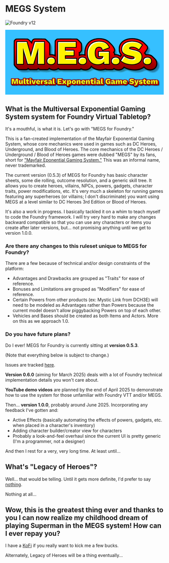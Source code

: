 # MEGS System

![Foundry v12](https://img.shields.io/badge/foundry-v12-green)


![Mutiversal Exponential Gaming System](https://github.com/codemonkey1972/megs/blob/main/assets/images/megs-logo-multiversal.jpg?raw=true)

## What is the Multiversal Exponential Gaming System system for Foundry Virtual Tabletop?

It's a mouthful, is what it is. Let's go with "MEGS for Foundry."

This is a fan-created implementation of the Mayfair Exponential Gaming System, whose core mechanics were used in games such as DC Heroes, Underground, and Blood of Heroes. The core mechanics of the DC Heroes / Underground / Blood of Heroes games were dubbed "MEGS" by its fans, short for ["Mayfair Eponential Gaming System."](https://en.wikipedia.org/wiki/Mayfair_Exponential_Game_System) This was an informal name, never trademarked.

The current version (0.5.3) of MEGS for Foundry has basic character sheets, some die rolling, outcome resolution, and a generic skill tree. It allows you to create heroes, villains, NPCs, powers, gadgets, character traits, power modifications, etc. It's very much a skeleton for running games featuring any superheroes (or villains; I don't discriminate) you want using MEGS at a level similar to DC Heroes 3rd Edition or Blood of Heroes.

It's also a work in progress. I basically tackled it on a whim to teach myself to code the Foundry framework. I will try very hard to make any changes backward compatible so that you can use any characters or items you create after later versions, but... not promising anything until we get to version 1.0.0.

### Are there any changes to this ruleset unique to MEGS for Foundry?

There are a few because of technical and/or design constraints of the platform:
- Advantages and Drawbacks are grouped as "Traits" for ease of reference.
- Bonuses and Limitations are grouped as "Modifiers" for ease of reference.
- Certain Powers from other products (ex: Mystic Link from DCH3E) will need to be modeled as Advantages rather than Powers because the current model doesn't allow piggybacking Powers on top of each other.
- Vehicles and Bases should be created as both Items and Actors. More on this as we approach 1.0.

### Do you have future plans?

Do I ever! MEGS for Foundry is currently sitting at **version 0.5.3**.

(Note that everything below is subject to change.)

Issues are tracked [here](https://github.com/codemonkey1972/megs/issues?q=is%3Aopen%20is%3Aissue%20project%3Acodemonkey1972%2F4).

**Version 0.6.0** (aiming for March 2025) deals with a lot of Foundry technical implementation details you won't care about.

**YouTube demo videos**  are planned by the end of April 2025 to demonstrate how to use the system for those unfamiliar with Foundry VTT and/or MEGS.

Then... **version 1.0.0**, probably around June 2025. Incorporating any feedback I've gotten and:
- Active Effects (basically automating the effects of powers, gadgets, etc. when placed in a character's inventory)
- Adding character builder/creator view for characters
- Probably a look-and-feel overhaul since the current UI is pretty generic (I'm a programmer, not a designer)

And then I rest for a very, very long time. At least until...

## What's "Legacy of Heroes"?

Well... that would be telling. Until it gets more definite, I'd prefer to say [nothing](https://en.wikipedia.org/wiki/Dungeons_%26_Dragons_retro-clones).

Nothing at all...

## Wow, this is the greatest thing ever and thanks to you I can now realize my childhood dream of playing Superman in the MEGS system! How can I ever repay you?

I have a [KoFi](https://ko-fi.com/worldsofwonder) if you really want to kick me a few bucks.

Alternately, Legacy of Heroes will be a thing eventually...
